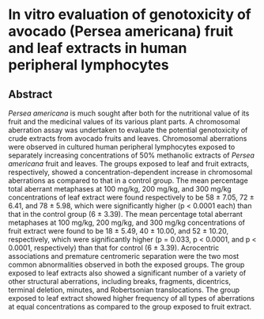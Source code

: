 # In vitro evaluation of genotoxicity of avocado (Persea americana) fruit and leaf extracts in human peripheral lymphocytes

## Abstract

_Persea americana_ is much sought after both for the nutritional value of its fruit and the medicinal values of its various plant parts. A chromosomal aberration assay was undertaken to evaluate the potential genotoxicity of crude extracts from avocado fruits and leaves. Chromosomal aberrations were observed in cultured human peripheral lymphocytes exposed to separately increasing concentrations of 50% methanolic extracts of _Persea americana_ fruit and leaves. The groups exposed to leaf and fruit extracts, respectively, showed a concentration-dependent increase in chromosomal aberrations as compared to that in a control group. The mean percentage total aberrant metaphases at 100 mg/kg, 200 mg/kg, and 300 mg/kg concentrations of leaf extract were found respectively to be 58 ± 7.05, 72 ± 6.41, and 78 ± 5.98, which were significantly higher (p &lt; 0.0001 each) than that in the control group (6 ± 3.39). The mean percentage total aberrant metaphases at 100 mg/kg, 200 mg/kg, and 300 mg/kg concentrations of fruit extract were found to be 18 ± 5.49, 40 ± 10.00, and 52 ± 10.20, respectively, which were significantly higher (p = 0.033, p &lt; 0.0001, and p &lt; 0.0001, respectively) than that for control (6 ± 3.39). Acrocentric associations and premature centromeric separation were the two most common abnormalities observed in both the exposed groups. The group exposed to leaf extracts also showed a significant number of a variety of other structural aberrations, including breaks, fragments, dicentrics, terminal deletion, minutes, and Robertsonian translocations. The group exposed to leaf extract showed higher frequency of all types of aberrations at equal concentrations as compared to the group exposed to fruit extract.